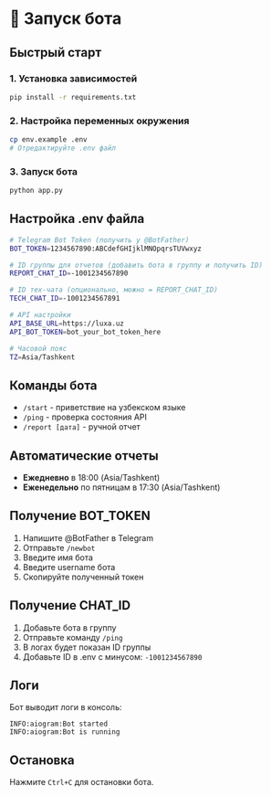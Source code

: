 # 🚀 Запуск бота

## Быстрый старт

### 1. Установка зависимостей
```bash
pip install -r requirements.txt
```

### 2. Настройка переменных окружения
```bash
cp env.example .env
# Отредактируйте .env файл
```

### 3. Запуск бота
```bash
python app.py
```

## Настройка .env файла

```bash
# Telegram Bot Token (получить у @BotFather)
BOT_TOKEN=1234567890:ABCdefGHIjklMNOpqrsTUVwxyz

# ID группы для отчетов (добавить бота в группу и получить ID)
REPORT_CHAT_ID=-1001234567890

# ID тех-чата (опционально, можно = REPORT_CHAT_ID)
TECH_CHAT_ID=-1001234567891

# API настройки
API_BASE_URL=https://luxa.uz
API_BOT_TOKEN=bot_your_bot_token_here

# Часовой пояс
TZ=Asia/Tashkent
```

## Команды бота

- `/start` - приветствие на узбекском языке
- `/ping` - проверка состояния API
- `/report [дата]` - ручной отчет

## Автоматические отчеты

- **Ежедневно** в 18:00 (Asia/Tashkent)
- **Еженедельно** по пятницам в 17:30 (Asia/Tashkent)

## Получение BOT_TOKEN

1. Напишите @BotFather в Telegram
2. Отправьте `/newbot`
3. Введите имя бота
4. Введите username бота
5. Скопируйте полученный токен

## Получение CHAT_ID

1. Добавьте бота в группу
2. Отправьте команду `/ping`
3. В логах будет показан ID группы
4. Добавьте ID в .env с минусом: `-1001234567890`

## Логи

Бот выводит логи в консоль:
```
INFO:aiogram:Bot started
INFO:aiogram:Bot is running
```

## Остановка

Нажмите `Ctrl+C` для остановки бота.
